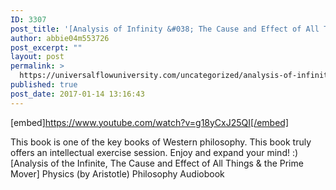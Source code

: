 ```yaml
---
ID: 3307
post_title: '[Analysis of Infinity &#038; The Cause and Effect of All Things] Physics (by Aristotle) Audiobook'
author: abbie04m553726
post_excerpt: ""
layout: post
permalink: >
  https://universalflowuniversity.com/uncategorized/analysis-of-infinity-the-cause-and-effect-of-all-things-physics-by-aristotle-audiobook/
published: true
post_date: 2017-01-14 13:16:43
---
```

[embed]https://www.youtube.com/watch?v=g18yCxJ25QI[/embed]<br>
<p>This book is one of the key books of Western philosophy. This book truly offers an intellectual exercise session. Enjoy and expand your mind! :) 
[Analysis of the Infinite,  The Cause and Effect of All Things & the Prime Mover] Physics  (by Aristotle) Philosophy Audiobook</p>
